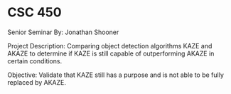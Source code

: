 # CSC 450
Senior Seminar 
By: Jonathan Shooner

Project Description: Comparing object detection algorithms KAZE and AKAZE to determine if KAZE is still capable of outperforming AKAZE in certain conditions. 

Objective: Validate that KAZE still has a purpose and is not able to be fully replaced by AKAZE. 
